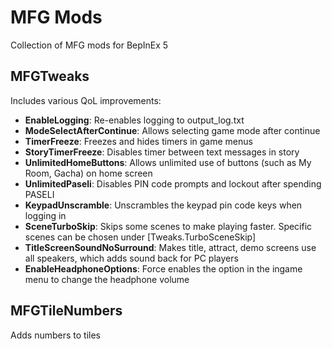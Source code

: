 # MFG Mods

Collection of MFG mods for BepInEx 5

## MFGTweaks

Includes various QoL improvements:
- **EnableLogging**: Re-enables logging to output_log.txt
- **ModeSelectAfterContinue**: Allows selecting game mode after continue
- **TimerFreeze**: Freezes and hides timers in game menus
- **StoryTimerFreeze**: Disables timer between text messages in story
- **UnlimitedHomeButtons**: Allows unlimited use of buttons (such as My Room, Gacha) on home screen
- **UnlimitedPaseli**: Disables PIN code prompts and lockout after spending PASELI
- **KeypadUnscramble**: Unscrambles the keypad pin code keys when logging in
- **SceneTurboSkip**: Skips some scenes to make playing faster. Specific scenes can be chosen under [Tweaks.TurboSceneSkip]
- **TitleScreenSoundNoSurround**: Makes title, attract, demo screens use all speakers, which adds sound back for PC players
- **EnableHeadphoneOptions**: Force enables the option in the ingame menu to change the headphone volume

## MFGTileNumbers

Adds numbers to tiles
